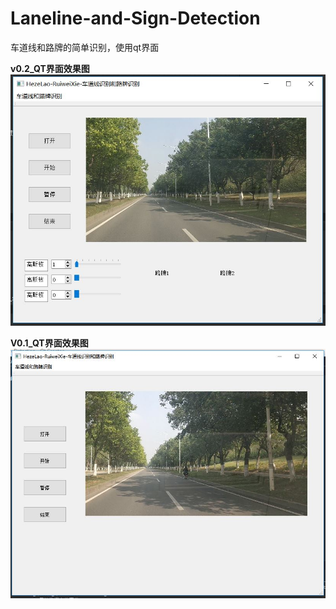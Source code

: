 # Laneline-and-Sign-Detection
车道线和路牌的简单识别，使用qt界面


**v0.2_QT界面效果图**
![v0.1_QT界面.jpg](Image/v0.2_QT界面.jpg)


**V0.1_QT界面效果图**
![v0.1_QT界面.jpg](Image/v0.1_QT界面.jpg)
